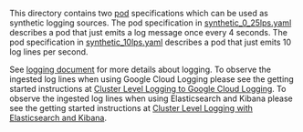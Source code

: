 This directory contains two [pod](https://gertisdemo.github.io/docs/user-guide/pods) specifications which can be used as synthetic
logging sources. The pod specification in [synthetic_0_25lps.yaml](synthetic_0_25lps.yaml)
describes a pod that just emits a log message once every 4 seconds. The pod specification in
[synthetic_10lps.yaml](synthetic_10lps.yaml)
describes a pod that just emits 10 log lines per second.

See [logging document](https://gertisdemo.github.io/docs/user-guide/logging/) for more details about logging. To observe the ingested log lines when using Google Cloud Logging please see the getting
started instructions
at [Cluster Level Logging to Google Cloud Logging](https://gertisdemo.github.io/docs/getting-started-guides/logging).
To observe the ingested log lines when using Elasticsearch and Kibana please see the getting
started instructions
at [Cluster Level Logging with Elasticsearch and Kibana](https://gertisdemo.github.io/docs/getting-started-guides/logging-elasticsearch).
